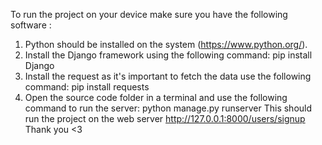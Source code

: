 To run the project on your device make sure you have the following software :

1. Python should be installed on the system (https://www.python.org/).
2. Install the Django framework using the following command: pip install Django
3. Install the request as it's important to fetch the data use the following command: pip install requests
4. Open the source code folder in a terminal and use the following command to run the server: python manage.py runserver This should run the project on the web server http://127.0.0.1:8000/users/signup Thank you <3
